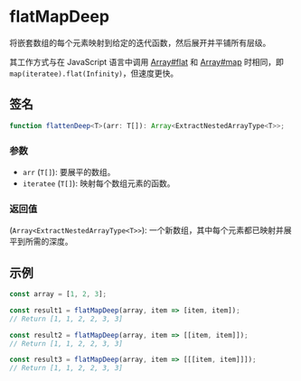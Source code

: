 # flatMapDeep

将嵌套数组的每个元素映射到给定的迭代函数，然后展开并平铺所有层级。

其工作方式与在 JavaScript 语言中调用 [Array#flat](https://developer.mozilla.org/zh-CN/docs/Web/JavaScript/Reference/Global_Objects/Array/flat) 和 [Array#map](https://developer.mozilla.org/zh-CN/docs/Web/JavaScript/Reference/Global_Objects/Array/map) 时相同，即 `map(iteratee).flat(Infinity)`，但速度更快。

## 签名

```typescript
function flattenDeep<T>(arr: T[]): Array<ExtractNestedArrayType<T>>;
```

### 参数

- `arr` (`T[]`): 要展平的数组。
- `iteratee` (`T[]`): 映射每个数组元素的函数。

### 返回值

(`Array<ExtractNestedArrayType<T>>`): 一个新数组，其中每个元素都已映射并展平到所需的深度。

## 示例

```typescript
const array = [1, 2, 3];

const result1 = flatMapDeep(array, item => [item, item]);
// Return [1, 1, 2, 2, 3, 3]

const result2 = flatMapDeep(array, item => [[item, item]]);
// Return [1, 1, 2, 2, 3, 3]

const result3 = flatMapDeep(array, item => [[[item, item]]]);
// Return [1, 1, 2, 2, 3, 3]
```
